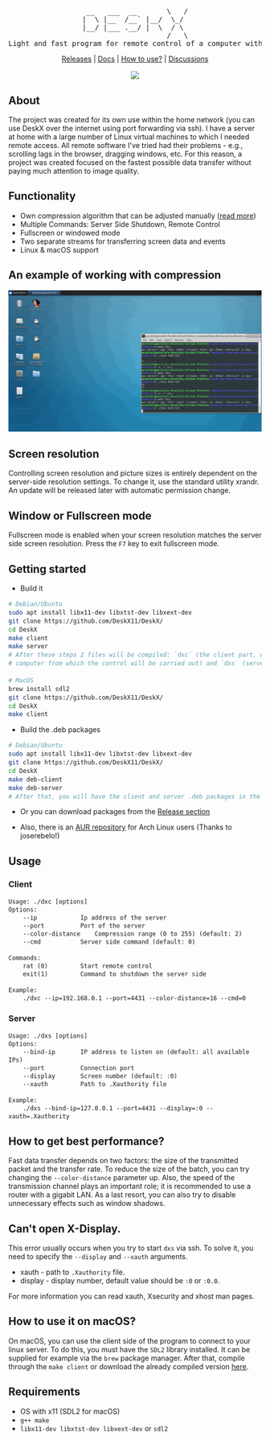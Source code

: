 <pre align="center">
 __   ___  __       \   /
|  \ |__  /__` |__/  \_/ 
|__/ |___ .__/ |  \  / \ 
                    /   \
Light and fast program for remote control of a computer with X11
</pre>
<p align="center">
	<a href="https://github.com/DeskX11/DeskX/releases">Releases</a> | 
	<a href="./docs/">Docs</a> | 
	<a href="https://github.com/DeskX11/DeskX#getting-started">How to use?</a> | 
	<a href="https://github.com/DeskX11/DeskX/discussions/categories/general">Discussions</a>
<p>
<p align="center">
	<a align="center" href="https://github.com/DeskX11/DeskX/actions/workflows/build.yml">
		<img align="center" src="https://github.com/DeskX11/DeskX/actions/workflows/build.yml/badge.svg">
	</a>
</p>

## About

The project was created for its own use within the home network (you can use DeskX over the internet using port forwarding via ssh). I have a server at home with a large number of Linux virtual machines to which I needed remote access. All remote software I've tried had their problems - e.g., scrolling lags in the browser, dragging windows, etc. For this reason, a project was created focused on the fastest possible data transfer without paying much attention to image quality.

## Functionality

* Own compression algorithm that can be adjusted manually (<a href="./docs/Codec.md">read more</a>)
* Multiple Commands: Server Side Shutdown, Remote Control
* Fullscreen or windowed mode
* Two separate streams for transferring screen data and events
* Linux & macOS support

## An example of working with compression

<p align="center"><img src="./docs/imgs/example.png"></p>

## Screen resolution

Controlling screen resolution and picture sizes is entirely dependent on the server-side resolution settings. To change it, use the standard utility xrandr. An update will be released later with automatic permission change.

## Window or Fullscreen mode

Fullscreen mode is enabled when your screen resolution matches the server side screen resolution. Press the `F7` key to exit fullscreen mode.

## Getting started
* Build it
```bash
# Debian/Ubuntu
sudo apt install libx11-dev libxtst-dev libxext-dev
git clone https://github.com/DeskX11/DeskX/
cd DeskX
make client
make server
# After these steps 2 files will be compiled: `dxc` (the client part, which must be launched on the
# computer from which the control will be carried out) and `dxs` (server part for a managed computer).

# MacOS
brew install sdl2
git clone https://github.com/DeskX11/DeskX/
cd DeskX
make client
```

* Build the .deb packages
```bash
# Debian/Ubuntu
sudo apt install libx11-dev libxtst-dev libxext-dev
git clone https://github.com/DeskX11/DeskX/
cd DeskX
make deb-client
make deb-server
# After that, you will have the client and server .deb packages in the project's root folder.
```

* Or you can download packages from the <a href="https://github.com/DeskX11/DeskX/releases">Release section</a>

* Also, there is an <a href="https://aur.archlinux.org/packages/deskx-git/">AUR repository</a> for Arch Linux users (Thanks to joserebelo!)

## Usage
### Client
```
Usage: ./dxс [options]
Options:
	--ip			Ip address of the server
	--port			Port of the server
	--color-distance	Compression range (0 to 255) (default: 2)
	--cmd			Server side command (default: 0)

Commands:
	rat (0) 		Start remote control
	exit(1)			Command to shutdown the server side

Example:
	./dxс --ip=192.168.0.1 --port=4431 --color-distance=16 --cmd=0
```
### Server
```
Usage: ./dxs [options]
Options:
	--bind-ip		IP address to listen on (default: all available IPs)
	--port			Connection port
	--display		Screen number (default: :0)
	--xauth			Path to .Xauthority file

Example:
	./dxs --bind-ip=127.0.0.1 --port=4431 --display=:0 --xauth=.Xauthority
```

## How to get best performance?

Fast data transfer depends on two factors: the size of the transmitted packet and the transfer rate. To reduce the size of the batch, you can try changing the `--color-distance` parameter up. Also, the speed of the transmission channel plays an important role; it is recommended to use a router with a gigabit LAN. As a last resort, you can also try to disable unnecessary effects such as window shadows.

## Can't open X-Display.

This error usually occurs when you try to start `dxs` via ssh. To solve it, you need to specify the `--display` and `--xauth` arguments.
* xauth - path to `.Xauthority` file.
* display - display number, default value should be `:0` or `:0.0`.

For more information you can read xauth, Xsecurity and xhost man pages.

## How to use it on macOS?

On macOS, you can use the client side of the program to connect to your linux server. To do this, you must have the `SDL2` library installed. It can be supplied for example via the `brew` package manager. After that, compile through the `make client` or download the already compiled version <a href="https://github.com/DeskX11/DeskX/releases">here</a>.

## Requirements

* OS with x11 (SDL2 for macOS)
* `g++ make`
* `libx11-dev libxtst-dev libxext-dev` or `sdl2`
